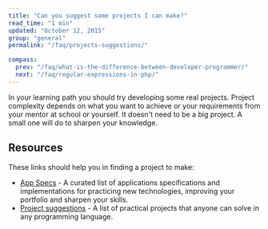 ```yaml
---
title: "Can you suggest some projects I can make?"
read_time: "1 min"
updated: "October 12, 2015"
group: "general"
permalink: "/faq/projects-suggestions/"

compass:
  prev: "/faq/what-is-the-difference-between-developer-programmer/"
  next: "/faq/regular-expressions-in-php/"
---
```


In your learning path you should try developing some real projects. Project complexity depends on what you want to achieve or your requirements from your mentor at school or yourself. It doesn't need to be a big project. A small one will do to sharpen your knowledge.

## Resources

These links should help you in finding a project to make:

* [App Specs](https://github.com/ericdouglas/app-specs) - A curated list of applications specifications and implementations for practicing new technologies, improving your portfolio and sharpen your skills.
* [Project suggestions](https://github.com/karan/Projects) - A list of practical projects that anyone can solve in any programming language.
